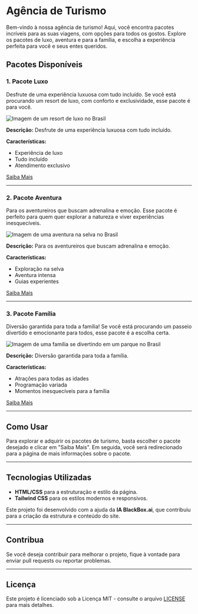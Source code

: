 # Agência de Turismo

Bem-vindo à nossa agência de turismo! Aqui, você encontra pacotes incríveis para as suas viagens, com opções para todos os gostos. Explore os pacotes de luxo, aventura e para a família, e escolha a experiência perfeita para você e seus entes queridos.

## Pacotes Disponíveis

### 1. **Pacote Luxo**
Desfrute de uma experiência luxuosa com tudo incluído. Se você está procurando um resort de luxo, com conforto e exclusividade, esse pacote é para você.

![Imagem de um resort de luxo no Brasil](https://storage.googleapis.com/a1aa/image/Y404mpLIkw5JMVesbdMekFqFJtVEjD4fVQHgKUfwyQ1iImvPB.jpg)

**Descrição:** Desfrute de uma experiência luxuosa com tudo incluído.

**Características:**
- Experiência de luxo
- Tudo incluído
- Atendimento exclusivo

[Saiba Mais](#)

---

### 2. **Pacote Aventura**
Para os aventureiros que buscam adrenalina e emoção. Esse pacote é perfeito para quem quer explorar a natureza e viver experiências inesquecíveis.

![Imagem de uma aventura na selva no Brasil](https://storage.googleapis.com/a1aa/image/qWNCUdOVJqarMBcQGvTtQdHk6keVdstcc5TeG8ufcEEhEz3nA.jpg)

**Descrição:** Para os aventureiros que buscam adrenalina e emoção.

**Características:**
- Exploração na selva
- Aventura intensa
- Guias experientes

[Saiba Mais](#)

---

### 3. **Pacote Família**
Diversão garantida para toda a família! Se você está procurando um passeio divertido e emocionante para todos, esse pacote é a escolha certa.

![Imagem de uma família se divertindo em um parque no Brasil](https://storage.googleapis.com/a1aa/image/DwZBQNQuNK6JI5fDNUxchO9fJzJXG1revCNOqW3hAmAYEz3nA.jpg)

**Descrição:** Diversão garantida para toda a família.

**Características:**
- Atrações para todas as idades
- Programação variada
- Momentos inesquecíveis para a família

[Saiba Mais](#)

---

## Como Usar

Para explorar e adquirir os pacotes de turismo, basta escolher o pacote desejado e clicar em "Saiba Mais". Em seguida, você será redirecionado para a página de mais informações sobre o pacote.

---

## Tecnologias Utilizadas

- **HTML/CSS** para a estruturação e estilo da página.
- **Tailwind CSS** para os estilos modernos e responsivos.
  
Este projeto foi desenvolvido com a ajuda da **IA BlackBox.ai**, que contribuiu para a criação da estrutura e conteúdo do site.

---

## Contribua

Se você deseja contribuir para melhorar o projeto, fique à vontade para enviar pull requests ou reportar problemas.

---

## Licença

Este projeto é licenciado sob a Licença MIT - consulte o arquivo [LICENSE](LICENSE) para mais detalhes.
